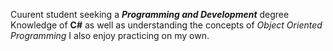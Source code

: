 Cuurent student seeking a __*Programming and Development*__ degree 
Knowledge of **C#** as well as understanding the concepts of _Object Oriented Programming_
I also enjoy practicing on my own.
